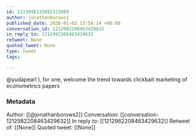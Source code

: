 ```yaml
---
id: 1213096233092313089
author: jonathanborows2
published_date: 2020-01-03 13:54:14 +00:00
conversation_id: 1212982208463429632
in_reply_to: 1212982208463429632
retweet: None
quoted_tweet: None
type: tweet
tags:

---
```


@yudapearl I, for one, welcome the trend towards clickbait marketing of econometrics papers

### Metadata

Author: [[@jonathanborows2]]
Conversation: [[conversation-1212982208463429632]]
In reply to: [[1212982208463429632]]
Retweet of: [[None]]
Quoted tweet: [[None]]
